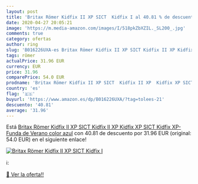 ```yaml
---
layout: post
title: 'Britax Römer Kidfix II XP SICT  Kidfix I al 40.81 % de descuento'
date: 2020-04-27 20:05:21
image: 'https://m.media-amazon.com/images/I/518pkZbXZIL._SL200_.jpg'
comments: true
category: ofertas
author: ring
slug: 'B016226UXA-es Britax Römer Kidfix II XP SICT Kidfix II XP Kidfix XP SICT...'
tags: römer
actualPrice: 31.96 EUR
currency: EUR
price: 31.96
comparePrice: 54.0 EUR
prodname: 'Britax Römer Kidfix II XP SICT  Kidfix II XP  Kidfix XP SICT  Kidfix XP-Funda de Verano  color azul'
country: 'es'
flag: '🇪🇸'
buyurl: 'https://www.amazon.es/dp/B016226UXA/?tag=tolees-21'
descuento: '40.81'
average: '31.96'
---
```


Está [Britax Römer Kidfix II XP SICT  Kidfix II XP  Kidfix XP SICT  Kidfix XP-Funda de Verano  color azul](https://www.amazon.es/dp/B016226UXA/?tag=tolees-21) con 40.81 de descuento por 31.96 EUR (original: 54.0 EUR) en el siguiente enlace!

[![Britax Römer Kidfix II XP SICT  Kidfix I](https://m.media-amazon.com/images/I/518pkZbXZIL._SL200_.jpg)](https://www.amazon.es/dp/B016226UXA/?tag=tolees-21)

ℹ️:


[🛒 Ver la oferta!!](https://www.amazon.es/dp/B016226UXA/?tag=tolees-21)
